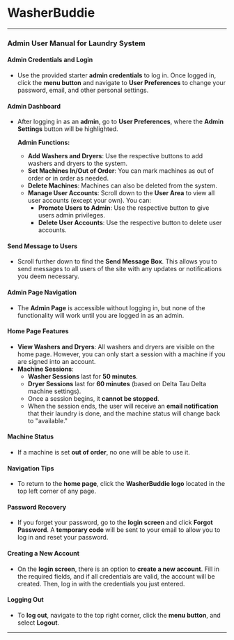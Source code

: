 # WasherBuddie


---

### **Admin User Manual for Laundry System**

#### **Admin Credentials and Login**
- Use the provided starter **admin credentials** to log in. Once logged in, click the **menu button** and navigate to **User Preferences** to change your password, email, and other personal settings.

#### **Admin Dashboard**
- After logging in as an **admin**, go to **User Preferences**, where the **Admin Settings** button will be highlighted.
  
  **Admin Functions:**
  - **Add Washers and Dryers**: Use the respective buttons to add washers and dryers to the system.
  - **Set Machines In/Out of Order**: You can mark machines as out of order or in order as needed.
  - **Delete Machines**: Machines can also be deleted from the system.
  - **Manage User Accounts**: Scroll down to the **User Area** to view all user accounts (except your own). You can:
    - **Promote Users to Admin**: Use the respective button to give users admin privileges.
    - **Delete User Accounts**: Use the respective button to delete user accounts.

#### **Send Message to Users**
- Scroll further down to find the **Send Message Box**. This allows you to send messages to all users of the site with any updates or notifications you deem necessary.

#### **Admin Page Navigation**
- The **Admin Page** is accessible without logging in, but none of the functionality will work until you are logged in as an admin.

#### **Home Page Features**
- **View Washers and Dryers**: All washers and dryers are visible on the home page. However, you can only start a session with a machine if you are signed into an account.
- **Machine Sessions**:
  - **Washer Sessions** last for **50 minutes**.
  - **Dryer Sessions** last for **60 minutes** (based on Delta Tau Delta machine settings).
  - Once a session begins, it **cannot be stopped**.
  - When the session ends, the user will receive an **email notification** that their laundry is done, and the machine status will change back to "available."
  
#### **Machine Status**
- If a machine is set **out of order**, no one will be able to use it.

#### **Navigation Tips**
- To return to the **home page**, click the **WasherBuddie logo** located in the top left corner of any page.

#### **Password Recovery**
- If you forget your password, go to the **login screen** and click **Forgot Password**. A **temporary code** will be sent to your email to allow you to log in and reset your password.

#### **Creating a New Account**
- On the **login screen**, there is an option to **create a new account**. Fill in the required fields, and if all credentials are valid, the account will be created. Then, log in with the credentials you just entered.

#### **Logging Out**
- To **log out**, navigate to the top right corner, click the **menu button**, and select **Logout**.

---

